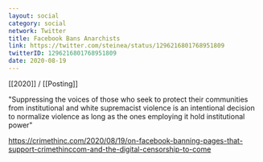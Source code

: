 ```yaml
---
layout: social
category: social
network: Twitter
title: Facebook Bans Anarchists
link: https://twitter.com/steinea/status/1296216801768951809
twitterID: 1296216801768951809
date: 2020-08-19
---
```


[[2020]] / [[Posting]]

"Suppressing the voices of those who seek to protect their communities from institutional and white supremacist violence is an intentional decision to normalize violence as long as the ones employing it hold institutional power"

<https://crimethinc.com/2020/08/19/on-facebook-banning-pages-that-support-crimethinccom-and-the-digital-censorship-to-come>
